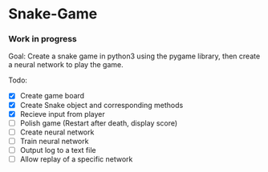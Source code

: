 # Snake-Game
### Work in progress

Goal: Create a snake game in python3 using the pygame library, then create a neural network to play the game.

Todo:
- [x] Create game board
- [x] Create Snake object and corresponding methods
- [x] Recieve input from player
- [ ] Polish game (Restart after death, display score)
- [ ] Create neural network
- [ ] Train neural network
- [ ] Output log to a text file
- [ ] Allow replay of a specific network
